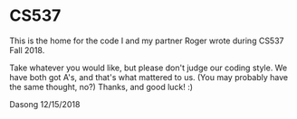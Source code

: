 # CS537

This is the home for the code I and my partner Roger wrote during CS537 Fall 2018.

Take whatever you would like, but please don't judge our coding style.
We have both got A's, and that's what mattered to us. (You may probably have the same thought, no?)
Thanks, and good luck! :)

Dasong
12/15/2018

